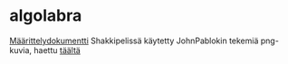 # algolabra
[Määrittelydokumentti](https://github.com/ogvirtan/algolabra/blob/main/dokumentaatio/maarittelydokumentti.md)
Shakkipelissä käytetty JohnPablokin tekemiä png-kuvia, haettu [täältä](https://opengameart.org/content/chess-pieces-and-board-squares)